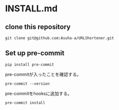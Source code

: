 # INSTALL.md

## clone this repository

```terminal
git clone git@github.com:Asuha-a/URLShortener.git
```

## Set up pre-commit

```terminal
pip install pre-commit
```

pre-commitが入ったことを確認する。

```terminal
pre-commit --version
```

pre-commitをhooksに追加する。

```terminal
pre-commit install
```
